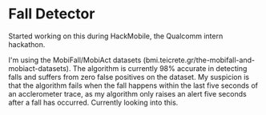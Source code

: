 # Fall Detector
Started working on this during HackMobile, the Qualcomm intern hackathon.

I'm using the MobiFall/MobiAct datasets (bmi.teicrete.gr/the-mobifall-and-mobiact-datasets). The algorithm is currently 98% accurate in detecting falls and suffers from zero false positives on the dataset. My suspicion is that the algorithm fails when the fall happens within the last five seconds of an acclerometer trace, as my algorithm only raises an alert five seconds after a fall has occurred. Currently looking into this.
